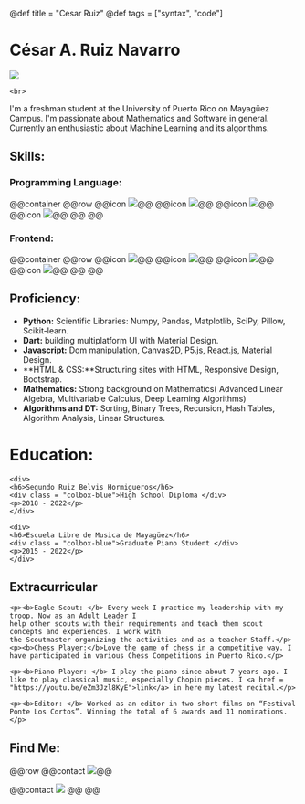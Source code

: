@def title = "Cesar Ruiz"
@def tags = ["syntax", "code"]

# César A. Ruiz Navarro

<!--\tableofcontents <!-- you can use \toc as well -->
![](/assets/phto.jpg)
~~~
<br>
~~~
I'm a freshman student at the University of Puerto Rico on Mayagüez Campus. I'm passionate about Mathematics and Software in general. Currently an enthusiastic about Machine Learning and its algorithms.


## Skills:
### Programming Language:
@@container
@@row
@@icon [![](assets/python.png)](https://www.python.org/about/website/)@@
@@icon [![](assets/js.png)](https://developer.mozilla.org/en-US/docs/Web/JavaScript)@@
@@icon [![](assets/dart.svg)](https://dart.dev/)@@
@@icon [![](assets/cpp.png)](https://www.w3schools.com/cpp/cpp_intro.asp)@@
@@
@@
### Frontend:
@@container
@@row
@@icon [![](assets/html.png)](https://en.wikipedia.org/wiki/HTML)@@
@@icon [![](assets/css.png)](https://developer.mozilla.org/en-US/docs/Web/CSS)@@
@@icon [![](assets/flutter-logo.png)](https://flutter.dev/)@@
@@icon [![](assets/pyqt.png)](https://doc.qt.io/qtforpython/)@@
@@
@@
## Proficiency:
* **Python:** Scientific Libraries: Numpy, Pandas, Matplotlib, SciPy,
        Pillow, Scikit-learn.
* **Dart:** building multiplatform UI with Material Design.
* **Javascript:** Dom manipulation, Canvas2D, P5.js, React.js, Material Design.
* **HTML & CSS:**Structuring sites with HTML, Responsive Design, Bootstrap.
* **Mathematics:** Strong background on Mathematics( Advanced Linear Algebra,
        Multivariable Calculus, Deep Learning Algorithms)
* **Algorithms and DT:** Sorting, Binary Trees, Recursion, Hash Tables, Algorithm Analysis, Linear Structures.

# Education:
~~~
<div>
<h6>Segundo Ruiz Belvis Hormigueros</h6>
<div class = "colbox-blue">High School Diploma </div>
<p>2018 - 2022</p>
</div>
~~~


~~~
<div>
<h6>Escuela Libre de Musica de Mayagüez</h6>
<div class = "colbox-blue">Graduate Piano Student </div>
<p>2015 - 2022</p>
</div>
~~~


## Extracurricular
~~~
<p><b>Eagle Scout: </b> Every week I practice my leadership with my troop. Now as an Adult Leader I 
help other scouts with their requirements and teach them scout concepts and experiences. I work with 
the Scoutmaster organizing the activities and as a teacher Staff.</p>
<p><b>Chess Player:</b>Love the game of chess in a competitive way. I have participated in various Chess Competitions in Puerto Rico.</p>

<p><b>Piano Player: </b> I play the piano since about 7 years ago. I like to play classical music, especially Chopin pieces. I <a href = "https://youtu.be/eZm3Jzl8KyE">link</a> in here my latest recital.</p>

<p><b>Editor: </b> Worked as an editor in two short films on “Festival Ponte Los Cortos”. Winning the total of 6 awards and 11 nominations.</p>

~~~
## Find Me:

@@row
@@contact [![](/assets/github.png)](https://github.com/Cruiz102)@@

@@contact [![](/assets/youtube.png)](https://www.youtube.com/channel/UCgsPQiDKRPgj44ieexKTgRA) @@
@@

